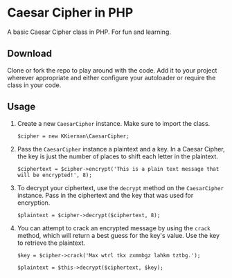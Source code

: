 # Caesar Cipher in PHP

A basic Caesar Cipher class in PHP. For fun and learning.

## Download

Clone or fork the repo to play around with the code. Add it to your project wherever appropriate and either configure your autoloader or require the class in your code.

## Usage

1. Create a new `CaesarCipher` instance. Make sure to import the class.

    ```
    $cipher = new KKiernan\CaesarCipher;
    ```

2. Pass the `CaesarCipher` instance a plaintext and a key. In a Caesar Cipher, the key is just the number of places to shift each letter in the plaintext.

    ```
    $ciphertext = $cipher->encrypt('This is a plain text message that will be encrypted!', 8);
    ```

3. To decrypt your ciphertext, use the `decrypt` method on the `CaesarCipher` instance. Pass in the ciphertext and the key that was used for encryption.

    ```
    $plaintext = $cipher->decrypt($ciphertext, 8);
    ```

4. You can attempt to crack an encrypted message by using the `crack` method, which will return a best guess for the key's value. Use the key to retrieve the plaintext.

    ```
    $key = $cipher->crack('Max wtrl tkx zxmmbgz lahkm tztbg.');

    $plaintext = $this->decrypt($ciphertext, $key);
    ```
